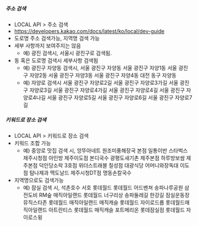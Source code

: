 ##### 주소 검색

- LOCAL API > 주소 검색
- https://developers.kakao.com/docs/latest/ko/local/dev-guide
- 도로명 주소 검색가능, 지역명 검색 가능
- 세부 사항까지 보여주지는 않음
  - 예) 광진 검색시, 서울시 광진구로 검색됨.
- 동 혹은 도로명 검색시 세부사항 검색됨
  - 예) 광진구 자양동 검색시, 
    서울 광진구 자양동
    서울 광진구 자양1동
    서울 광진구 자양2동
    서울 광진구 자양3동
    서울 광진구 자양4동
    대전 동구 자양동
  - 예) 자양로 검색시
    서울 광진구 자양로2길
    서울 광진구 자양로3가길
    서울 광진구 자양로3길
    서울 광진구 자양로4가길
    서울 광진구 자양로4길
    서울 광진구 자양로4나길
    서울 광진구 자양로5길
    서울 광진구 자양로6길
    서울 광진구 자양로7길



##### 키워드로 장소 검색

- LOCAL API > 키워드로 장소 검색
- 키워드 조합 가능
  - 예) 중앙로 맛집 검색 시,
    앙뚜아네트
    원조미풍해장국 본점
    일통이반
    스타벅스 제주시청점
    아인방 제주이도점
    본디국수
    광평도새기촌 제주본점
    하루방보쌈 제주본점
    덕인당소락 3호점
    위더스트래블 칠성점
    대광식당
    어머니와장독대 이도점
    탐나제과
    맥도날드 제주시청DT점
    명동손칼국수
- 지역명으로도 검색가능
  - 예) 잠실 검색 시,
    석촌호수 서호
    롯데월드
    롯데월드 어드벤쳐
    송파나루공원 삼전도비
    RM숲
    매직아일랜드
    롯데월드 너구리상
    송파둘레길 한강길
    잠실운동장 뮤직스타존
    롯데월드 매직아일랜드 매직캐슬
    롯데월드 자이로드롭
    롯데월드매직아일랜드 아트란티스
    롯데월드 매직캐슬
    포트메리온 롯데잠실점
    롯데월드 자이로스윙